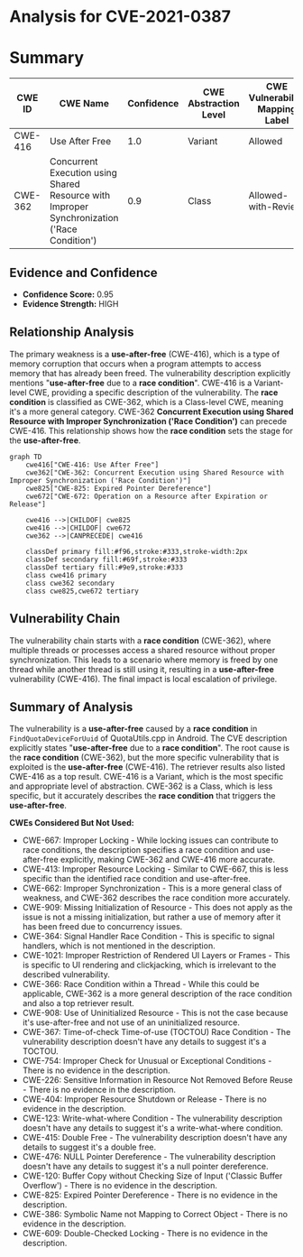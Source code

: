 # Analysis for CVE-2021-0387

# Summary
| CWE ID | CWE Name | Confidence | CWE Abstraction Level | CWE Vulnerability Mapping Label | CWE-Vulnerability Mapping Notes |
|---|---|---|---|---|---|
| CWE-416 | Use After Free | 1.0 | Variant | Allowed | Primary CWE |
| CWE-362 | Concurrent Execution using Shared Resource with Improper Synchronization ('Race Condition') | 0.9 | Class | Allowed-with-Review | Secondary Candidate |

## Evidence and Confidence

*   **Confidence Score:** 0.95
*   **Evidence Strength:** HIGH

## Relationship Analysis
The primary weakness is a **use-after-free** (CWE-416), which is a type of memory corruption that occurs when a program attempts to access memory that has already been freed. The vulnerability description explicitly mentions "**use-after-free** due to a **race condition**". CWE-416 is a Variant-level CWE, providing a specific description of the vulnerability. The **race condition** is classified as CWE-362, which is a Class-level CWE, meaning it's a more general category. CWE-362 **Concurrent Execution using Shared Resource with Improper Synchronization ('Race Condition')** can precede CWE-416. This relationship shows how the **race condition** sets the stage for the **use-after-free**.

```mermaid
graph TD
    cwe416["CWE-416: Use After Free"]
    cwe362["CWE-362: Concurrent Execution using Shared Resource with Improper Synchronization ('Race Condition')"]
    cwe825["CWE-825: Expired Pointer Dereference"]
    cwe672["CWE-672: Operation on a Resource after Expiration or Release"]

    cwe416 -->|CHILDOF| cwe825
    cwe416 -->|CHILDOF| cwe672
    cwe362 -->|CANPRECEDE| cwe416

    classDef primary fill:#f96,stroke:#333,stroke-width:2px
    classDef secondary fill:#69f,stroke:#333
    classDef tertiary fill:#9e9,stroke:#333
    class cwe416 primary
    class cwe362 secondary
    class cwe825,cwe672 tertiary
```

## Vulnerability Chain
The vulnerability chain starts with a **race condition** (CWE-362), where multiple threads or processes access a shared resource without proper synchronization. This leads to a scenario where memory is freed by one thread while another thread is still using it, resulting in a **use-after-free** vulnerability (CWE-416). The final impact is local escalation of privilege.

## Summary of Analysis
The vulnerability is a **use-after-free** caused by a **race condition** in `FindQuotaDeviceForUuid` of QuotaUtils.cpp in Android. The CVE description explicitly states "**use-after-free** due to a **race condition**".
The root cause is the **race condition** (CWE-362), but the more specific vulnerability that is exploited is the **use-after-free** (CWE-416).
The retriever results also listed CWE-416 as a top result.
CWE-416 is a Variant, which is the most specific and appropriate level of abstraction.
CWE-362 is a Class, which is less specific, but it accurately describes the **race condition** that triggers the **use-after-free**.

**CWEs Considered But Not Used:**

*   CWE-667: Improper Locking - While locking issues can contribute to race conditions, the description specifies a race condition and use-after-free explicitly, making CWE-362 and CWE-416 more accurate.
*   CWE-413: Improper Resource Locking - Similar to CWE-667, this is less specific than the identified race condition and use-after-free.
*   CWE-662: Improper Synchronization - This is a more general class of weakness, and CWE-362 describes the race condition more accurately.
*   CWE-909: Missing Initialization of Resource - This does not apply as the issue is not a missing initialization, but rather a use of memory after it has been freed due to concurrency issues.
*   CWE-364: Signal Handler Race Condition - This is specific to signal handlers, which is not mentioned in the description.
*   CWE-1021: Improper Restriction of Rendered UI Layers or Frames - This is specific to UI rendering and clickjacking, which is irrelevant to the described vulnerability.
*   CWE-366: Race Condition within a Thread - While this could be applicable, CWE-362 is a more general description of the race condition and also a top retriever result.
*   CWE-908: Use of Uninitialized Resource - This is not the case because it's use-after-free and not use of an uninitialized resource.
*   CWE-367: Time-of-check Time-of-use (TOCTOU) Race Condition - The vulnerability description doesn't have any details to suggest it's a TOCTOU.
*   CWE-754: Improper Check for Unusual or Exceptional Conditions - There is no evidence in the description.
*   CWE-226: Sensitive Information in Resource Not Removed Before Reuse - There is no evidence in the description.
*   CWE-404: Improper Resource Shutdown or Release - There is no evidence in the description.
*   CWE-123: Write-what-where Condition - The vulnerability description doesn't have any details to suggest it's a write-what-where condition.
*   CWE-415: Double Free - The vulnerability description doesn't have any details to suggest it's a double free.
*   CWE-476: NULL Pointer Dereference - The vulnerability description doesn't have any details to suggest it's a null pointer dereference.
*   CWE-120: Buffer Copy without Checking Size of Input ('Classic Buffer Overflow') - There is no evidence in the description.
*   CWE-825: Expired Pointer Dereference - There is no evidence in the description.
*   CWE-386: Symbolic Name not Mapping to Correct Object - There is no evidence in the description.
*   CWE-609: Double-Checked Locking - There is no evidence in the description.